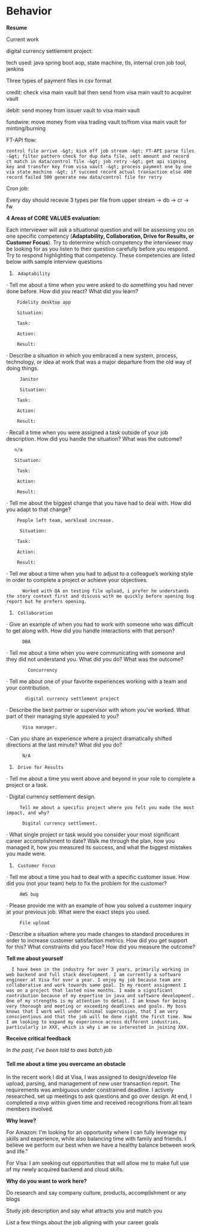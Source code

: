 # Behavior

**Resume**

Current work

digital currency settlement project: 

tech used: java spring boot aop, state machine, tls, internal cron job tool, jenkins

Three types of payment files in csv format

credit: check visa main vault bal then send from visa main vault to acquirer vault 

debit: send money from issuer vault to visa main vault

fundwire: move money from visa trading vault to/from visa main vault for minting/burning

FT-API flow:

    control file arrive -&gt; kick off job stream -&gt; FT-API parse files -&gt; filter pattern check for dup data file, sett amount and record ct match in data/control file -&gt; job retry -&gt; get api signing key and transfer key from visa vault -&gt; process payment one by one via state machine -&gt; if succeed record actual transaction else 400 record failed 500 generate new data/control file for retry

Cron job:

Every day should recevie 3 types per file from upper stream -&gt; db -&gt; cr -&gt; fw

**4 Areas of CORE VALUES evaluation:**

Each interviewer will ask a situational question and will be assessing you on one specific competency \(**Adaptability, Collaboration, Drive for Results, or Customer Focus**\). Try to determine which competency the interviewer may be looking for as you listen to their question carefully before you respond. Try to respond highlighting that competency. These competencies are listed below with sample interview questions

1.      Adaptability

·         Tell me about a time when you were asked to do something you had never done before. How did you react? What did you learn?

        Fidelity desktop app

        Situation:

        Task:

        Action:

        Result:

·         Describe a situation in which you embraced a new system, process, technology, or idea at work that was a major departure from the old way of doing things.

         Janitor 

         Situation:

        Task:

        Action:

        Result:

·         Recall a time when you were assigned a task outside of your job description. How did you handle the situation? What was the outcome?

       n/a

       Situation:

        Task:

        Action:

        Result:

·         Tell me about the biggest change that you have had to deal with. How did you adapt to that change?

        People left team, workload increase.

         Situation:

        Task:

        Action:

        Result:

·         Tell me about a time when you had to adjust to a colleague’s working style in order to complete a project or achieve your objectives.

          Worked with QA on testing file upload, i prefer he understands the story context first and discuss with me quickly before opening bug report but he prefers opening.

1.      Collaboration

·         Give an example of when you had to work with someone who was difficult to get along with. How did you handle interactions with that person?

          DBA

·         Tell me about a time when you were communicating with someone and they did not understand you. What did you do? What was the outcome?

            Concurrency

·         Tell me about one of your favorite experiences working with a team and your contribution.

           digital currency settlement project

·         Describe the best partner or supervisor with whom you’ve worked. What part of their managing style appealed to you?

          Visa manager.

·         Can you share an experience where a project dramatically shifted directions at the last minute? What did you do?

          N/A

1.      Drive for Results

·         Tell me about a time you went above and beyond in your role to complete a project or a task.

·        Digital currency settlement design. 

         Tell me about a specific project where you felt you made the most impact, and why?

          Digital currency settlement.

·         What single project or task would you consider your most significant career accomplishment to date? Walk me through the plan, how you managed it, how you measured its success, and what the biggest mistakes you made were.

1.      Customer Focus

·         Tell me about a time you had to deal with a specific customer issue. How did you \(not your team\) help to fix the problem for the customer?

         AWS bug

·         Please provide me with an example of how you solved a customer inquiry at your previous job. What were the exact steps you used.

         File upload

·         Describe a situation where you made changes to standard procedures in order to increase customer satisfaction metrics. How did you get support for this? What constraints did you face? How did you measure the outcome?



**Tell me about yourself**

      I have been in the industry for over 3 years, primarily working in web backend and full stack development. I am currently a software engineer at Visa for over a year. I enjoy my job because team are collaborative and work towards same goal. In my recent assignment I was on a project that lasted nine months. I made a significant contribution because of my expertise in java and software development. One of my strengths is my attention to detail. I am known for being very thorough and meeting or exceeding deadlines and goals. My boss knows that I work well under minimal supervision, that I am very conscientious and that the job will be done right the first time. Now I am looking to expand my experience across different industries, particularly in XXX, which is why i am so interested in joining XXX. 



**Receive critical feedback**

 _In the past, I’ve been told to aws batch job_

#### Tell me about a time you overcame an obstacle

In the recent work I did at Visa, I was assigned to design/develop file upload, parsing, and management of new user transaction report. The requirements was ambiguous under constrained deadline. I actively researched, set up meetings to ask questions and go over design. At end, I completed a mvp within given time and received recognitions from all team members involved.

**Why leave?**

For Amazon: I'm looking for an opportunity where I can fully leverage my skills and experience, while also balancing time with family and friends. I believe we perform our best when we have a healthy balance between work and life."

For Visa: I am seeking out opportunities that will allow me to make full use of my newly acquired backend and cloud skills.

 

**Why do you want to work here?**

Do research and say company culture, products, accomplishment or any blogs

Study job description and say what attracts you and match you

List a few things about the job aligning with your career goals

